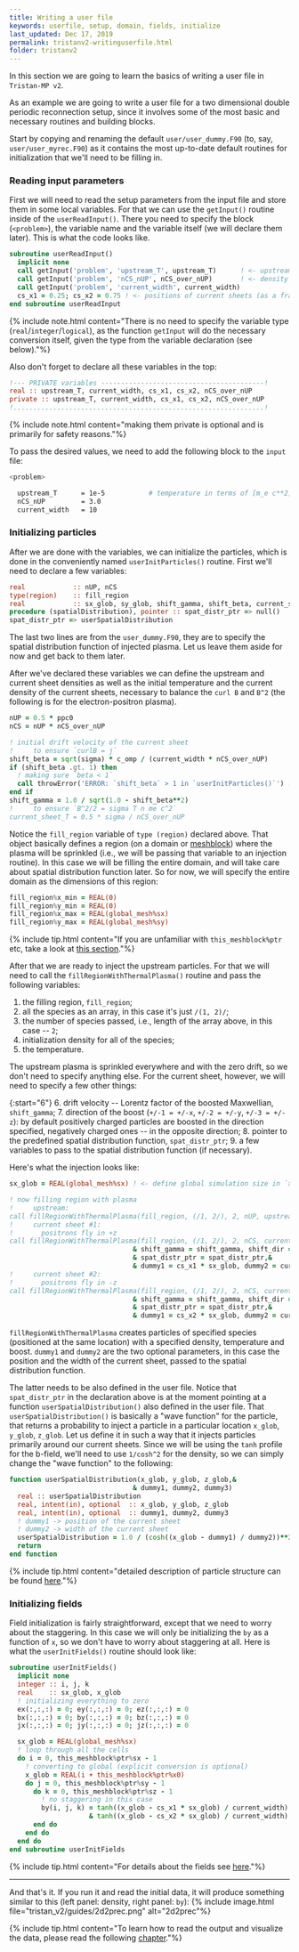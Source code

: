 ```yaml
---
title: Writing a user file
keywords: userfile, setup, domain, fields, initialize
last_updated: Dec 17, 2019
permalink: tristanv2-writinguserfile.html
folder: tristanv2
---
```


In this section we are going to learn the basics of writing a user file in `Tristan-MP v2`.

As an example we are going to write a user file for a two dimensional double periodic reconnection setup, since it involves some of the most basic and necessary routines and building blocks.

Start by copying and renaming the default `user/user_dummy.F90` (to, say, `user/user_myrec.F90`) as it contains the most up-to-date default routines for initialization that we'll need to be filling in.

### Reading input parameters
First we will need to read the setup parameters from the input file and store them in some local variables. For that we can use the `getInput()` routine inside of the `userReadInput()`. There you need to specify the block (`<problem>`), the variable name and the variable itself (we will declare them later). This is what the code looks like.
``` fortran
subroutine userReadInput()
  implicit none
  call getInput('problem', 'upstream_T', upstream_T)      ! <- upstream temperature
  call getInput('problem', 'nCS_nUP', nCS_over_nUP)       ! <- density of the current sheet / density upstream
  call getInput('problem', 'current_width', current_width)
  cs_x1 = 0.25; cs_x2 = 0.75 ! <- positions of current sheets (as a fraction of the global size)
end subroutine userReadInput
```
{% include note.html content="There is no need to specify the variable type (`real`/`integer`/`logical`), as the function `getInput` will do the necessary conversion itself, given the type from the variable declaration (see below)."%}

Also don't forget to declare all these variables in the top:
```fortran
!--- PRIVATE variables -----------------------------------------!
real :: upstream_T, current_width, cs_x1, cs_x2, nCS_over_nUP
private :: upstream_T, current_width, cs_x1, cs_x2, nCS_over_nUP
!...............................................................!
```
{% include note.html content="making them private is optional and is primarily for safety reasons."%}

To pass the desired values, we need to add the following block to the `input` file:
```bash
<problem>

  upstream_T      = 1e-5           # temperature in terms of [m_e c**2]
  nCS_nUP         = 3.0
  current_width   = 10
```

### Initializing particles
After we are done with the variables, we can initialize the particles, which is done in the conveniently named `userInitParticles()` routine. First we'll need to declare a few variables:
```fortran
real            :: nUP, nCS
type(region)    :: fill_region
real            :: sx_glob, sy_glob, shift_gamma, shift_beta, current_sheet_T
procedure (spatialDistribution), pointer :: spat_distr_ptr => null()
spat_distr_ptr => userSpatialDistribution
```
The last two lines are from the `user_dummy.F90`, they are to specify the spatial distribution function of injected plasma. Let us leave them aside for now and get back to them later.

After we've declared these variables we can define the upstream and current sheet densities as well as the initial temperature and the current density of the current sheets, necessary to balance the `curl B` and `B^2` (the following is for the electron-positron plasma).
```fortran
nUP = 0.5 * ppc0
nCS = nUP * nCS_over_nUP

! initial drift velocity of the current sheet
!     to ensure `curlB = j`
shift_beta = sqrt(sigma) * c_omp / (current_width * nCS_over_nUP)
if (shift_beta .gt. 1) then
  ! making sure `beta < 1`
  call throwError('ERROR: `shift_beta` > 1 in `userInitParticles()`') ! < this will stop simulation with an error
end if
shift_gamma = 1.0 / sqrt(1.0 - shift_beta**2)
!     to ensure `B^2/2 = sigma T n me c^2`
current_sheet_T = 0.5 * sigma / nCS_over_nUP
```

Notice the `fill_region` variable of `type (region)` declared above. That object basically defines a region (on a domain or [meshblock](tristanv2-structure.html#domains)) where the plasma will be sprinkled (i.e., we will be passing that variable to an injection routine). In this case we will be filling the entire domain, and will take care about spatial distribution function later. So for now, we will specify the entire domain as the dimensions of this region:
```fortran
fill_region%x_min = REAL(0)
fill_region%y_min = REAL(0)
fill_region%x_max = REAL(global_mesh%sx)
fill_region%y_max = REAL(global_mesh%sy)
```
{% include tip.html content="If you are unfamiliar with `this_meshblock%ptr` etc, take a look at [this section](tristanv2-structure.html#domains)."%}

After that we are ready to inject the upstream particles. For that we will need to call the `fillRegionWithThermalPlasma()` routine and pass the following variables:
1. the filling region, `fill_region`;
2. all the species as an array, in this case it's just `/(1, 2)/`;
3. the number of species passed, i.e., length of the array above, in this case -- `2`;
4. initialization density for all of the species;
5. the temperature.

The upstream plasma is sprinkled everywhere and with the zero drift, so we don't need to specify anything else. For the current sheet, however, we will need to specify a few other things:

{:start="6"}
6. drift velocity -- Lorentz factor of the boosted Maxwellian, `shift_gamma`;
7. direction of the boost (`+/-1 = +/-x`, `+/-2 = +/-y`, `+/-3 = +/-z`): by default positively charged particles are boosted in the direction specified, negatively charged ones -- in the opposite direction;
8. pointer to the predefined spatial distribution function, `spat_distr_ptr`;
9. a few variables to pass to the spatial distribution function (if necessary).

Here's what the injection looks like:
```fortran
sx_glob = REAL(global_mesh%sx) ! <- define global simulation size in `x`

! now filling region with plasma
!     upstream:
call fillRegionWithThermalPlasma(fill_region, (/1, 2/), 2, nUP, upstream_T)
!     current sheet #1:
!       positrons fly in +z
call fillRegionWithThermalPlasma(fill_region, (/1, 2/), 2, nCS, current_sheet_T,&
                               & shift_gamma = shift_gamma, shift_dir = 3,&
                               & spat_distr_ptr = spat_distr_ptr,&
                               & dummy1 = cs_x1 * sx_glob, dummy2 = current_width)
!     current sheet #2:
!       positrons fly in -z
call fillRegionWithThermalPlasma(fill_region, (/1, 2/), 2, nCS, current_sheet_T,&
                               & shift_gamma = shift_gamma, shift_dir = -3,&
                               & spat_distr_ptr = spat_distr_ptr,&
                               & dummy1 = cs_x2 * sx_glob, dummy2 = current_width)
```
`fillRegionWithThermalPlasma` creates particles of specified species (positioned at the same location) with a specified density, temperature and boost. `dummy1` and `dummy2` are the two optional parameters, in this case the position and the width of the current sheet, passed to the spatial distribution function.

The latter needs to be also defined in the user file. Notice that `spat_distr_ptr` in the declaration above is at the moment pointing at a function `userSpatialDistribution()` also defined in the user file. That `userSpatialDistribution()` is basically a "wave function" for the particle, that returns a probability to inject a particle in a particular location `x_glob`, `y_glob`, `z_glob`. Let us define it in such a way that it injects particles primarily around our current sheets. Since we will be using the `tanh` profile for the b-field, we'll need to use `1/cosh^2` for the density, so we can simply change the "wave function" to the following:
```fortran
function userSpatialDistribution(x_glob, y_glob, z_glob,&
                               & dummy1, dummy2, dummy3)
  real :: userSpatialDistribution
  real, intent(in), optional  :: x_glob, y_glob, z_glob
  real, intent(in), optional  :: dummy1, dummy2, dummy3
  ! dummy1 -> position of the current sheet
  ! dummy2 -> width of the current sheet
  userSpatialDistribution = 1.0 / (cosh((x_glob - dummy1) / dummy2))**2
  return
end function
```

{% include tip.html content="detailed description of particle structure can be found [here](tristanv2-structure.html#particles)."%}

### Initializing fields
Field initialization is fairly straightforward, except that we need to worry about the staggering. In this case we will only be initializing the `by` as a function of `x`, so we don't have to worry about staggering at all. Here is what the `userInitFields()` routine should look like:
```fortran
subroutine userInitFields()
  implicit none
  integer :: i, j, k
  real    :: sx_glob, x_glob
  ! initializing everything to zero
  ex(:,:,:) = 0; ey(:,:,:) = 0; ez(:,:,:) = 0
  bx(:,:,:) = 0; by(:,:,:) = 0; bz(:,:,:) = 0
  jx(:,:,:) = 0; jy(:,:,:) = 0; jz(:,:,:) = 0

  sx_glob = REAL(global_mesh%sx)
  ! loop through all the cells
  do i = 0, this_meshblock%ptr%sx - 1
    ! converting to global (explicit conversion is optional)
    x_glob = REAL(i + this_meshblock%ptr%x0)
    do j = 0, this_meshblock%ptr%sy - 1
      do k = 0, this_meshblock%ptr%sz - 1
        ! no staggering in this case
        by(i, j, k) = tanh((x_glob - cs_x1 * sx_glob) / current_width) -&
                    & tanh((x_glob - cs_x2 * sx_glob) / current_width) - 1
      end do
    end do
  end do
end subroutine userInitFields
```
{% include tip.html content="For details about the fields see [here](tristanv2-structure.html#fields)."%}

---

And that's it. If you run it and read the initial data, it will produce something similar to this (left panel: density, right panel: `by`):
{% include image.html file="tristan_v2/guides/2d2prec.png" alt="2d2prec"%}

{% include tip.html content="To learn how to read the output and visualize the data, please read the following [chapter](tristanv2-visualization.html#visualization)."%}
